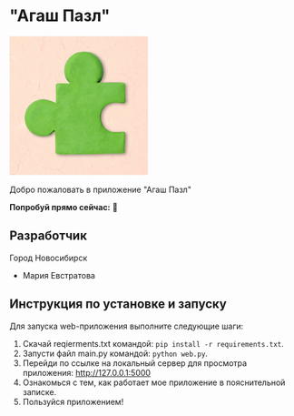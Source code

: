 # "Агаш Пазл"

![app-image](/assets/pazzle_small.png)

Добро пожаловать в приложение "Агаш Пазл"

**Попробуй прямо сейчас:** 🤖

## Разработчик

Город Новосибирск
- Мария Евстратова


## Инструкция по установке и запуску

Для запуска web-приложения выполните следующие шаги:

1. Скачай reqierments.txt командой: `pip install -r requirements.txt`.
2. Запусти файл main.py командой: `python web.py`.
3. Перейди по ссылке на локальный сервер для просмотра приложения: http://127.0.0.1:5000
4. Ознакомься с тем, как работает мое приложение в пояснительной записке.
5. Пользуйся приложением!